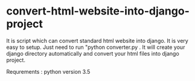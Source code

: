 # convert-html-website-into-django-project
It is script which can convert standard html website into django. It is very easy to setup. 
Just need to run "python converter.py <html files path> <project name> <django version>. 
It will create your django directory automatically and convert your html files into django project.

Requrements :
python version 3.5

